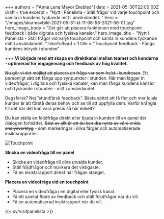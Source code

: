 +++
authors = ["Anna Lena Mayor Ekeblad"]
date = 2021-05-30T22:00:00Z
draft = true
excerpt = "Nytt i Panelista - Ställ frågor vid varje touchpoint och samla in kundens tyckande mitt i användandet. "
hero = "/images/skarmavbild-2021-05-31-kl-11-08-58-2021-06-01.jpg"
hero_image_body = "Det går att placera funktionen med touchpoint feedback i både digitala och fysiska kanaler."
hero_image_title = "Nytt i Panelista - Ställ frågor vid varje touchpoint och samla in kundens tyckande mitt i användandet. "
timeToRead = 1
title = "Touchpoint feedback - Fånga kundens intryck i stunden"

+++
**Vi började med att skapa en direktkanal mellan teamet och kunderna - optimerad för engagemang och feedback av hög kvalitet.**

~~Nu gör vi det möjligt att placera en fråga var som helst i kundresan.~~ Ett personligt sätt att fånga upp synpunkter i stunden. När man lägger in videofrågor, i digitala och fysiska kanaler, kan man fånga kundens känslor och tyckande i stunden - mitt i användandet.

Dagsfärsk? Nej ”stundfärsk feedback”. Bästa sättet att få fler och mer lojala kunder är att förstå deras behov och se till att uppfylla dem. Varför krångla till det när det kan vara precis så här enkelt?

Du kan ställa en följdfråga direkt eller bjuda in kunden till en panel där dialogen fortsätter. ~~Bäst av allt är att du kan dra nytta av våra enkla analysverktyg~~ - som markeringar i olika färger och automatiserade insiktsrapporter.

<div class="Image__Medium"> <img src="/images/skarmavbild-2021-05-31-kl-11-11-30-2021-05-31.png" alt="Touchpoint" /> </div>

**Skicka en videofråga till en panel**

* Skicka en videofråga till dina utvalda kunder.
* Ställ följdfrågor och markera det viktigaste.
* Få en insiktsrapport direkt när frågan stänger.

**Placera en videofråga vid en touchpoint**

* Placera en videofråga i en digital eller fysisk kanal.
* Få ett samlat flöde av feedback och ställ följdfrågor när du vill.
* Få en automatiserad insiktrapport när du vill.

{{< sv/visitpanelista >}}